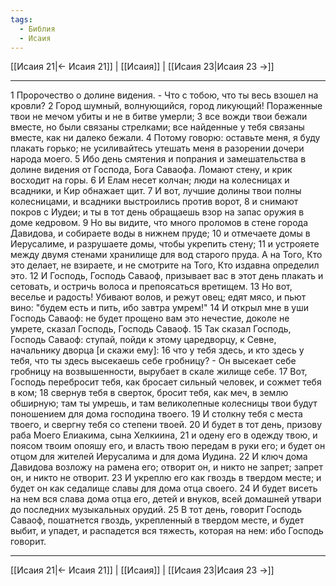 ```yaml
---
tags:
  - Библия
  - Исаия
---
```

[[Исаия 21|← Исаия 21]] | [[Исаия]] | [[Исаия 23|Исаия 23 →]]

---
1 Пророчество о долине видения. - Что с тобою, что ты весь взошел на кровли?
2 Город шумный, волнующийся, город ликующий! Пораженные твои не мечом убиты и не в битве умерли;
3 все вожди твои бежали вместе, но были связаны стрелками; все найденные у тебя связаны вместе, как ни далеко бежали.
4 Потому говорю: оставьте меня, я буду плакать горько; не усиливайтесь утешать меня в разорении дочери народа моего.
5 Ибо день смятения и попрания и замешательства в долине видения от Господа, Бога Саваофа. Ломают стену, и крик восходит на горы.
6 И Елам несет колчан; люди на колесницах и всадники, и Кир обнажает щит.
7 И вот, лучшие долины твои полны колесницами, и всадники выстроились против ворот,
8 и снимают покров с Иудеи; и ты в тот день обращаешь взор на запас оружия в доме кедровом.
9 Но вы видите, что много проломов в стене города Давидова, и собираете воды в нижнем пруде;
10 и отмечаете домы в Иерусалиме, и разрушаете домы, чтобы укрепить стену;
11 и устрояете между двумя стенами хранилище для вод старого пруда. А на Того, Кто это делает, не взираете, и не смотрите на Того, Кто издавна определил это.
12 И Господь, Господь Саваоф, призывает вас в этот день плакать и сетовать, и остричь волоса и препоясаться вретищем.
13 Но вот, веселье и радость! Убивают волов, и режут овец; едят мясо, и пьют вино: "будем есть и пить, ибо завтра умрем!"
14 И открыл мне в уши Господь Саваоф: не будет прощено вам это нечестие, доколе не умрете, сказал Господь, Господь Саваоф.
15 Так сказал Господь, Господь Саваоф: ступай, пойди к этому царедворцу, к Севне, начальнику дворца [и скажи ему]:
16 что у тебя здесь, и кто здесь у тебя, что ты здесь высекаешь себе гробницу? - Он высекает себе гробницу на возвышенности, вырубает в скале жилище себе.
17 Вот, Господь перебросит тебя, как бросает сильный человек, и сожмет тебя в ком;
18 свернув тебя в сверток, бросит тебя, как меч, в землю обширную; там ты умрешь, и там великолепные колесницы твои будут поношением для дома господина твоего.
19 И столкну тебя с места твоего, и свергну тебя со степени твоей.
20 И будет в тот день, призову раба Моего Елиакима, сына Хелкиина,
21 и одену его в одежду твою, и поясом твоим опояшу его, и власть твою передам в руки его; и будет он отцом для жителей Иерусалима и для дома Иудина.
22 И ключ дома Давидова возложу на рамена его; отворит он, и никто не запрет; запрет он, и никто не отворит.
23 И укреплю его как гвоздь в твердом месте; и будет он как седалище славы для дома отца своего.
24 И будет висеть на нем вся слава дома отца его, детей и внуков, всей домашней утвари до последних музыкальных орудий.
25 В тот день, говорит Господь Саваоф, пошатнется гвоздь, укрепленный в твердом месте, и будет выбит, и упадет, и распадется вся тяжесть, которая на нем: ибо Господь говорит.

---
[[Исаия 21|← Исаия 21]] | [[Исаия]] | [[Исаия 23|Исаия 23 →]]